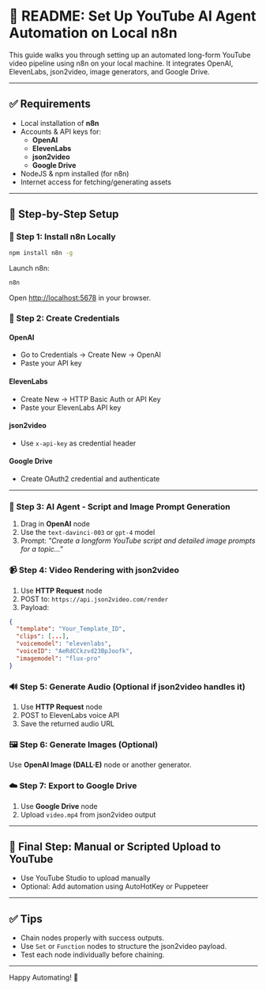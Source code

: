 
# 📘 README: Set Up YouTube AI Agent Automation on Local n8n

This guide walks you through setting up an automated long-form YouTube video pipeline using n8n on your local machine. It integrates OpenAI, ElevenLabs, json2video, image generators, and Google Drive.

---

## ✅ Requirements

- Local installation of **n8n**
- Accounts & API keys for:
  - **OpenAI**
  - **ElevenLabs**
  - **json2video**
  - **Google Drive**
- NodeJS & npm installed (for n8n)
- Internet access for fetching/generating assets

---

## 🧩 Step-by-Step Setup

### 🔹 Step 1: Install n8n Locally

```bash
npm install n8n -g
```

Launch n8n:
```bash
n8n
```

Open [http://localhost:5678](http://localhost:5678) in your browser.

### 🧩 Step 2: Create Credentials

#### OpenAI
- Go to Credentials → Create New → OpenAI
- Paste your API key

#### ElevenLabs
- Create New → HTTP Basic Auth or API Key
- Paste your ElevenLabs API key

#### json2video
- Use `x-api-key` as credential header

#### Google Drive
- Create OAuth2 credential and authenticate

---

### 🧠 Step 3: AI Agent - Script and Image Prompt Generation

1. Drag in **OpenAI** node
2. Use the `text-davinci-003` or `gpt-4` model
3. Prompt: *"Create a longform YouTube script and detailed image prompts for a topic..."*

### 📹 Step 4: Video Rendering with json2video

1. Use **HTTP Request** node
2. POST to: `https://api.json2video.com/render`
3. Payload:
```json
{
  "template": "Your_Template_ID",
  "clips": [...],
  "voicemodel": "elevenlabs",
  "voiceID": "AeRdCCkzvd23BpJoofk",
  "imagemodel": "flux-pro"
}
```

### 🔊 Step 5: Generate Audio (Optional if json2video handles it)

1. Use **HTTP Request** node
2. POST to ElevenLabs voice API
3. Save the returned audio URL

### 🖼 Step 6: Generate Images (Optional)

Use **OpenAI Image (DALL·E)** node or another generator.

### ☁️ Step 7: Export to Google Drive

1. Use **Google Drive** node
2. Upload `video.mp4` from json2video output

---

## 🚀 Final Step: Manual or Scripted Upload to YouTube

- Use YouTube Studio to upload manually
- Optional: Add automation using AutoHotKey or Puppeteer

---

## ✅ Tips

- Chain nodes properly with success outputs.
- Use `Set` or `Function` nodes to structure the json2video payload.
- Test each node individually before chaining.

---

Happy Automating! 🚀
